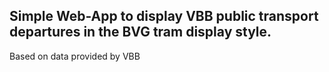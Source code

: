 ## Simple Web-App to display VBB public transport departures in the BVG tram display style.

Based on data provided by VBB